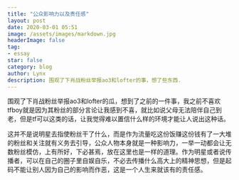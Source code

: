 ```yaml
---
title: "公众影响力以及责任感"
layout: post
date: 2020-03-01 05:51
image: /assets/images/markdown.jpg
headerImage: false
tag:
- essay
star: false
category: blog
author: Lynx
description: 围观了下肖战粉丝举报ao3和lofter的事，想了些东西.
---
```




围观了下肖战粉丝举报ao3和lofter的瓜，想到了之前的一件事，我之前不喜欢tfboy就是因为其粉丝的部分言论让我感到不喜，就比如说父母无法陪伴自己到老，但是tf可以这类的话，让我觉得难以置信什么样的环境才能让人说出这种话。

这并不是说明星去指使粉丝干了什么，而是作为流量吃这份饭赚这份钱有了一大堆的粉丝和关注就有义务去引导，公众人物本身就是一种影响力，一举一动都会让无数粉丝模仿，上有所好，下必甚焉，放在这里也是一样的道理。作为明星或者说传播者，可以在自己的圈子里自娱自乐，不必去传播什么高大上的精神思想，但是起码不能让别人因为自己的影响而作恶，这是一个人生来就该有的责任感。